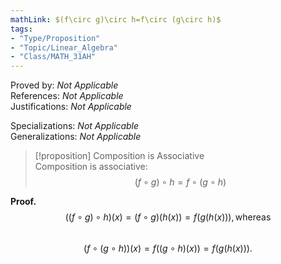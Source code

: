 ```yaml
---
mathLink: $(f\circ g)\circ h=f\circ (g\circ h)$  
tags:  
- "Type/Proposition"  
- "Topic/Linear_Algebra"  
- "Class/MATH_31AH"  
---
```

Proved by: <i>Not Applicable</i>  
References: <i>Not Applicable</i>  
Justifications: <i>Not Applicable</i>  
  
Specializations: <i>Not Applicable</i>  
Generalizations: <i>Not Applicable</i>  
  
> [!proposition] Composition is Associative  
> Composition is associative:  
> $$(f\circ g)\circ h=f\circ (g\circ h)$$  
  
**Proof.**  
$$((f\circ g)\circ h)(x)=(f\circ g)(h(x))=f(g(h(x))),\text{whereas}$$  
$$(f\circ(g\circ h))(x)=f((g\circ h)(x))=f(g(h(x))).$$  
